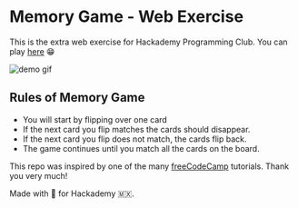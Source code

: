 # Memory Game - Web Exercise

This is the extra web exercise for Hackademy Programming Club. You can play [here](https://roeeyn.github.io/CardMemoryGame/) 😁

![demo gif](https://media.giphy.com/media/hRxMBXH4LQ4yUH0hUN/giphy.gif)

## Rules of Memory Game 

- You will start by flipping over one card
- If the next card you flip matches the cards should disappear.
- If the next card you flip does not match, the cards flip back.
- The game continues until you match all the cards on the board.

This repo was inspired by one of the many [freeCodeCamp](https://www.freecodecamp.org/) tutorials. Thank you very much!

Made with 💚 for Hackademy 🇲🇽.
